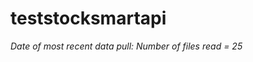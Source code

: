 
<!-- README.md is generated from README.Rmd. Please edit that file -->

# teststocksmartapi

*Date of most recent data pull: Number of files read = 25*

